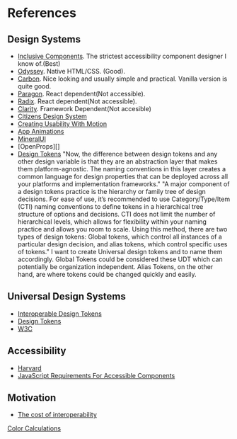 # References

## Design Systems
- [Inclusive Components](https://inclusive-components.design/). The strictest accessibility component designer I know of.(Best)
- [Odyssey](https://odyssey.okta.design/). Native HTML/CSS. (Good).
- [Carbon](https://www.carbondesignsystem.com/components/). Nice looking and usually simple and practical. Vanilla version is quite good.
- [Paragon](https://openedx.github.io/paragon/components/). React dependent(Not accessible). 
- [Radix](https://www.radix-ui.com/docs/primitives/components). React dependent(Not accessible).
- [Clarity](https://clarity.design/). Framework Dependent(Not accesible)
- [Citizens Design System](https://designsystem.citizensbank.com/docs/about-cbds/what-is-cbds.html)
- [Creating Usability With Motion](https://medium.com/ux-in-motion/creating-usability-with-motion-the-ux-in-motion-manifesto-a87a4584ddc)
- [App Animations](https://www.appanimations.com)
- [MineralUI][]
- [OpenProps][]
- [Design Tokens](https://www.invisionapp.com/inside-design/design-tokens/) "Now, the difference between design tokens and any other design variable is that they are an abstraction layer that makes them platform-agnostic. The naming conventions in this layer creates a common language for design properties that can be deployed across all your platforms and implementation frameworks."
"A major component of a design tokens practice is the hierarchy or family tree of design decisions. For ease of use, it’s recommended to use Category/Type/Item (CTI) naming conventions to define tokens in a hierarchical tree structure of options and decisions. CTI does not limit the number of hierarchical levels, which allows for flexibility within your naming practice and allows you room to scale. Using this method, there are two types of design tokens: Global tokens, which control all instances of a particular design decision, and alias tokens, which control specific uses of tokens."
I want to create Universal design tokens and to name them accordingly. Global Tokens could be considered these UDT which can potentially be organization independent. Alias Tokens, on the other hand, are where tokens could be changed quickly and easily.

## Universal Design Systems
- [Interoperable Design Tokens][Interoperable Design Tokens]
- [Design Tokens](https://github.com/universal-design-tokens/udt/blob/master/packages/spec/docs/README.md)
- [W3C](https://github.com/design-tokens/community-group/blob/main/CHARTER.md)

## Accessibility
- [Harvard](https://accessibility.huit.harvard.edu/)
- [JavaScript Requirements For Accessible Components][Javascript Requirements]

## Motivation
- [The cost of interoperability][even death]

[Color Calculations][]

[Interoperable Design Tokens]: https://jxnblk.com/blog/interoperability/
[Javascript Requirements]: https://www.smashingmagazine.com/2021/06/css-javascript-requirements-accessible-components/ "JavaScript Requirements For Accessible Components"
[even death]: https://www.hcinnovationgroup.com/interoperability-hie/article/13008122/the-cost-of-interoperability "The cost of interoperability"
[Color Calculations]: https://colorcalculations.wordpress.com/xyz-to-rgb/
[MineralUI]: https://mineral-ui.netlify.app/theming
[Open Props]: https://open-props.style
[Momentum]: https://momentum.design
[Nordhealth Design]: https://nordhealth.design
[Photon]: https://design.firefox.com/photon/
[Duet Design System]: https://www.duetds.com
[Graphite]: https://graphitedesignsystem.com
